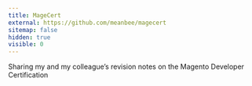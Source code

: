 ```yaml
---
title: MageCert
external: https://github.com/meanbee/magecert
sitemap: false
hidden: true
visible: 0
---
```

Sharing my and my colleague’s revision notes on the Magento Developer Certification

